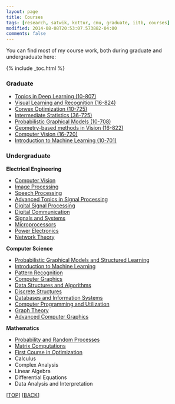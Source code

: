 ```yaml
---
layout: page
title: Courses
tags: [research, satwik, kottur, cmu, graduate, iitb, courses]
modified: 2014-08-08T20:53:07.573882-04:00
comments: false
---
```


You can find most of my course work, both during graduate and undergraduate here:

{% include _toc.html %}

### Graduate
* [Topics in Deep Learning (10-807)](http://www.cs.cmu.edu/~rsalakhu/10807_2016/)
* [Visual Learning and Recognition (16-824)](http://graphics.cs.cmu.edu/courses/16-824/2016_spring/)
* [Convex Optimization (10-725)](http://www.stat.cmu.edu/~ryantibs/convexopt/)
* [Intermediate Statistics (36-725)](http://www.stat.cmu.edu/~larry/=stat705/)
* [Probabilistic Graphical Models (10-708)](http://www.cs.cmu.edu/~epxing/Class/10708/)
* [Geometry-based methods in Vision (16-822)](http://vasc.ri.cmu.edu/vision_courses/V_Course_Detail.htm#GB)
* [Computer Vision (16-720)](http://vasc.ri.cmu.edu/vision_courses/G_Course_Detail.htm#720)
* [Introduction to Machine Learning (10-701)](http://www.cs.cmu.edu/~aarti/Class/10701_Spring14/)

### Undergraduate
**Electrical Engineering**  

* [Computer Vision](http://www.ee.iitb.ac.in/web/academics/courses#EE702)
* [Image Processing](http://www.ee.iitb.ac.in/web/academics/courses#EE610)
* [Speech Processing](http://www.ee.iitb.ac.in/web/academics/courses#EE679)
* [Advanced Topics in Signal Processing](http://www.ee.iitb.ac.in/web/academics/courses#EE325)
* [Digital Signal Processing](http://www.ee.iitb.ac.in/web/academics/courses#EE325)
* [Digital Communication](http://www.ee.iitb.ac.in/web/academics/courses#EE338)
* [Signals and Systems](http://www.ee.iitb.ac.in/web/academics/courses#EE210)
* [Microprocessors](http://www.ee.iitb.ac.in/web/academics/courses#EE309)
* [Power Electronics](http://www.ee.iitb.ac.in/web/academics/courses#EE222)
* [Network Theory](http://www.ee.iitb.ac.in/web/academics/courses#EE225)

**Computer Science** 

* [Probabilistic Graphical Models and Structured Learning](http://www.cse.iitb.ac.in/page134?course=CS+726)
* [Introduction to Machine Learning](http://www.cse.iitb.ac.in/page134?course=CS+419)
* [Pattern Recognition](http://www.cse.iitb.ac.in/page134?course=CS+664)
* [Computer Graphics](http://www.cse.iitb.ac.in/page134?course=CS+475)
* [Data Structures and Algorithms](http://www.cse.iitb.ac.in/page134?course=CS+213(M))
* [Discrete Structures](http://www.cse.iitb.ac.in/page134?course=CS+207(M))
* [Databases and Information Systems](http://www.cse.iitb.ac.in/page134?course=CS+317(M))
* [Computer Programming and Utilization](http://www.cse.iitb.ac.in/page134?course=CS+101)
* [Graph Theory](https://www.cse.iitb.ac.in/page134?course=CS+408)
* [Advanced Computer Graphics](https://www.cse.iitb.ac.in/page134?course=CS+775)

**Mathematics**

* [Probability and Random Processes](http://www.ee.iitb.ac.in/web/academics/courses#EE325")
* [Matrix Computations](http://www.ee.iitb.ac.in/web/academics/courses#EE636")
* [First Course in Optimization](http://www.ee.iitb.ac.in/web/academics/courses#EE659")
* Calculus
* Complex Analysis
* Linear Algebra
* Differential Equations
* Data Analysis and Interpretation

[[TOP](/research/courses/)] [[BACK](/research/)]
